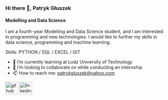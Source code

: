### Hi there 👋, Patryk Głuszek
#### Modelling and Data Science
I am a fourth-year Modelling and Data Science student, and I am interested in programming and new technologies. I would like to further my skills in data science, programming and machine learning.

Skills: PYTHON / SQL / EXCEL / GIT

- 🌱 I’m currently learning at Lodz University of Technology 
- 👯 I’m looking to collaborate on while conducting an internship 
- 📫 How to reach me: patrykgluszek@yahoo.com 


[<img src='https://cdn.jsdelivr.net/npm/simple-icons@3.0.1/icons/github.svg' alt='github' height='40'>](https://github.com/https://github.com/PatrykGluszekDS)  [<img src='https://cdn.jsdelivr.net/npm/simple-icons@3.0.1/icons/linkedin.svg' alt='linkedin' height='40'>](https://www.linkedin.com/in/www.linkedin.com/in/patryk-głuszek/)  
